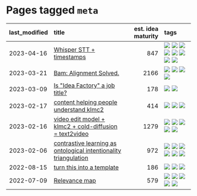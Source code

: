 # Pages tagged `meta`

|last_modified|title|est. idea maturity|tags
|:---|:---|---:|:---|
|2023-04-16|[Whisper STT + timestamps](../whisper-stt-plus-timestamps.md)|847|[![](https://img.shields.io/badge/tag-colab-752fd7)](../tags/colab.md) [![](https://img.shields.io/badge/tag-dataset-4db4d2)](../tags/dataset.md) [![](https://img.shields.io/badge/tag-experimental-12eec5)](../tags/experimental.md) [![](https://img.shields.io/badge/tag-meta-e9b626)](../tags/meta.md) [![](https://img.shields.io/badge/tag-prompting-ea1833)](../tags/prompting.md) [![](https://img.shields.io/badge/tag-publicgood-9c3a4a)](../tags/publicgood.md) [![](https://img.shields.io/badge/tag-stability-1614f8)](../tags/stability.md) [![](https://img.shields.io/badge/tag-tooling-82d6e)](../tags/tooling.md)|
|2023-03-21|[Bam: Alignment Solved.](../ezmode_alignment.md)|2166|[![](https://img.shields.io/badge/tag-alignment-35d420)](../tags/alignment.md) [![](https://img.shields.io/badge/tag-dataset-4db4d2)](../tags/dataset.md) [![](https://img.shields.io/badge/tag-experimental-12eec5)](../tags/experimental.md) [![](https://img.shields.io/badge/tag-meta-e9b626)](../tags/meta.md)|
|2023-03-09|[Is "Idea Factory" a job title?](../idea_factory.md)|178|[![](https://img.shields.io/badge/tag-meta-e9b626)](../tags/meta.md) [![](https://img.shields.io/badge/tag-wip-48fb29)](../tags/wip.md)|
|2023-02-17|[content helping people understand klmc2](../explaining_klmc2.md)|414|[![](https://img.shields.io/badge/tag-meta-e9b626)](../tags/meta.md) [![](https://img.shields.io/badge/tag-tooling-82d6e)](../tags/tooling.md) [![](https://img.shields.io/badge/tag-wip-48fb29)](../tags/wip.md)|
|2023-02-16|[video edit model + klmc2 + cold-diffusion = text2video](../video-edit-model-over-init-video.md)|1279|[![](https://img.shields.io/badge/tag-animation-b25b5)](../tags/animation.md) [![](https://img.shields.io/badge/tag-meta-e9b626)](../tags/meta.md) [![](https://img.shields.io/badge/tag-publicgood-9c3a4a)](../tags/publicgood.md) [![](https://img.shields.io/badge/tag-stability-1614f8)](../tags/stability.md) [![](https://img.shields.io/badge/tag-tooling-82d6e)](../tags/tooling.md)|
|2023-02-06|[contrastive learning as ontological intentionality triangulation](../contrastive_learning_as_ontological_intentionality_triangulation.md)|972|[![](https://img.shields.io/badge/tag-meta-e9b626)](../tags/meta.md) [![](https://img.shields.io/badge/tag-philosophy-77485f)](../tags/philosophy.md) [![](https://img.shields.io/badge/tag-semiotics-e839f4)](../tags/semiotics.md) [![](https://img.shields.io/badge/tag-synesthesia-b08442)](../tags/synesthesia.md) [![](https://img.shields.io/badge/tag-theory-e6ab9)](../tags/theory.md) [![](https://img.shields.io/badge/tag-wip-48fb29)](../tags/wip.md)|
|2022-08-15|[turn this into a template](../benchwarmers-template.md)|186|[![](https://img.shields.io/badge/tag-meta-e9b626)](../tags/meta.md) [![](https://img.shields.io/badge/tag-tooling-82d6e)](../tags/tooling.md) [![](https://img.shields.io/badge/tag-wip-48fb29)](../tags/wip.md)|
|2022-07-09|[Relevance map](../Relevance_map.md)|579|[![](https://img.shields.io/badge/tag-meta-e9b626)](../tags/meta.md) [![](https://img.shields.io/badge/tag-prompting-ea1833)](../tags/prompting.md) [![](https://img.shields.io/badge/tag-publication-12f6d5)](../tags/publication.md) [![](https://img.shields.io/badge/tag-stability-1614f8)](../tags/stability.md) [![](https://img.shields.io/badge/tag-tooling-82d6e)](../tags/tooling.md)|